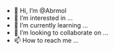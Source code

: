 - 👋 Hi, I’m @Abrmol
- 👀 I’m interested in ...
- 🌱 I’m currently learning ...
- 💞️ I’m looking to collaborate on ...
- 📫 How to reach me ...

<!---
Abrmol/Abrmol is a ✨ special ✨ repository because its `README.md` (this file) appears on your GitHub profile.
You can click the Preview link to take a look at your changes.
--->
